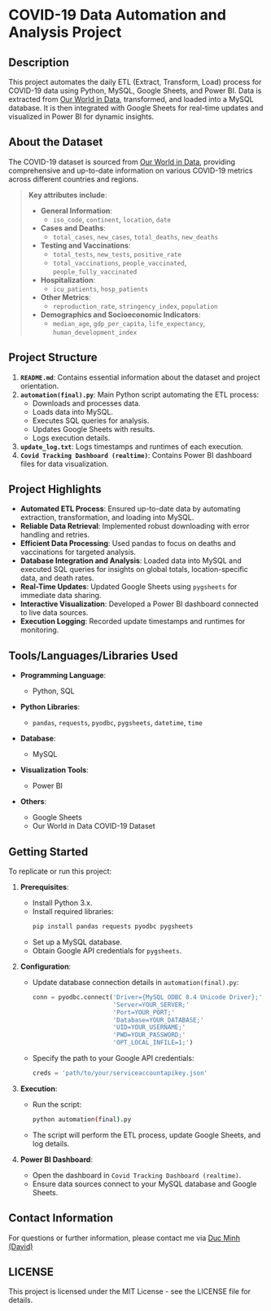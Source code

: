 # COVID-19 Data Automation and Analysis Project

## Description

This project automates the daily ETL (Extract, Transform, Load) process for COVID-19 data using Python, MySQL, Google Sheets, and Power BI. Data is extracted from [Our World in Data](https://ourworldindata.org/coronavirus-source-data), transformed, and loaded into a MySQL database. It is then integrated with Google Sheets for real-time updates and visualized in Power BI for dynamic insights.

## About the Dataset

The COVID-19 dataset is sourced from [Our World in Data](https://covid.ourworldindata.org/data/owid-covid-data.csv), providing comprehensive and up-to-date information on various COVID-19 metrics across different countries and regions.

> **Key attributes include**:
>
> - **General Information**:
>   - `iso_code`, `continent`, `location`, `date`
> - **Cases and Deaths**:
>   - `total_cases`, `new_cases`, `total_deaths`, `new_deaths`
> - **Testing and Vaccinations**:
>   - `total_tests`, `new_tests`, `positive_rate`
>   - `total_vaccinations`, `people_vaccinated`, `people_fully_vaccinated`
> - **Hospitalization**:
>   - `icu_patients`, `hosp_patients`
> - **Other Metrics**:
>   - `reproduction_rate`, `stringency_index`, `population`
> - **Demographics and Socioeconomic Indicators**:
>   - `median_age`, `gdp_per_capita`, `life_expectancy`, `human_development_index`

## Project Structure

1. **`README.md`**: Contains essential information about the dataset and project orientation.
2. **`automation(final).py`**: Main Python script automating the ETL process:
   - Downloads and processes data.
   - Loads data into MySQL.
   - Executes SQL queries for analysis.
   - Updates Google Sheets with results.
   - Logs execution details.
3. **`update_log.txt`**: Logs timestamps and runtimes of each execution.
4. **`Covid Tracking Dashboard (realtime)`**: Contains Power BI dashboard files for data visualization.

## Project Highlights

- **Automated ETL Process**: Ensured up-to-date data by automating extraction, transformation, and loading into MySQL.
- **Reliable Data Retrieval**: Implemented robust downloading with error handling and retries.
- **Efficient Data Processing**: Used pandas to focus on deaths and vaccinations for targeted analysis.
- **Database Integration and Analysis**: Loaded data into MySQL and executed SQL queries for insights on global totals, location-specific data, and death rates.
- **Real-Time Updates**: Updated Google Sheets using `pygsheets` for immediate data sharing.
- **Interactive Visualization**: Developed a Power BI dashboard connected to live data sources.
- **Execution Logging**: Recorded update timestamps and runtimes for monitoring.

## Tools/Languages/Libraries Used

- **Programming Language**:
  - Python, SQL

- **Python Libraries**:
  - `pandas`, `requests`, `pyodbc`, `pygsheets`, `datetime`, `time`

- **Database**:
  - MySQL

- **Visualization Tools**:
  - Power BI

- **Others**:
  - Google Sheets
  - Our World in Data COVID-19 Dataset

## Getting Started

To replicate or run this project:

1. **Prerequisites**:
   - Install Python 3.x.
   - Install required libraries:
     ```bash
     pip install pandas requests pyodbc pygsheets
     ```
   - Set up a MySQL database.
   - Obtain Google API credentials for `pygsheets`.

2. **Configuration**:
   - Update database connection details in `automation(final).py`:
     ```python
     conn = pyodbc.connect('Driver={MySQL ODBC 8.4 Unicode Driver};'
                           'Server=YOUR_SERVER;'
                           'Port=YOUR_PORT;'
                           'Database=YOUR_DATABASE;'
                           'UID=YOUR_USERNAME;'
                           'PWD=YOUR_PASSWORD;'
                           'OPT_LOCAL_INFILE=1;')
     ```
   - Specify the path to your Google API credentials:
     ```python
     creds = 'path/to/your/serviceaccountapikey.json'
     ```

3. **Execution**:
   - Run the script:
     ```bash
     python automation(final).py
     ```
   - The script will perform the ETL process, update Google Sheets, and log details.

4. **Power BI Dashboard**:
   - Open the dashboard in `Covid Tracking Dashboard (realtime)`.
   - Ensure data sources connect to your MySQL database and Google Sheets.

## Contact Information

For questions or further information, please contact me via [Duc Minh (David)](www.linkedin.com/in/duc-minh-ngn)

## LICENSE

This project is licensed under the MIT License - see the LICENSE file for details.
